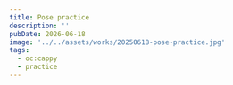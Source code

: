 ```yaml
---
title: Pose practice
description: ''
pubDate: 2026-06-18
image: '../../assets/works/20250618-pose-practice.jpg'
tags:
  - oc:cappy
  - practice
---
```

